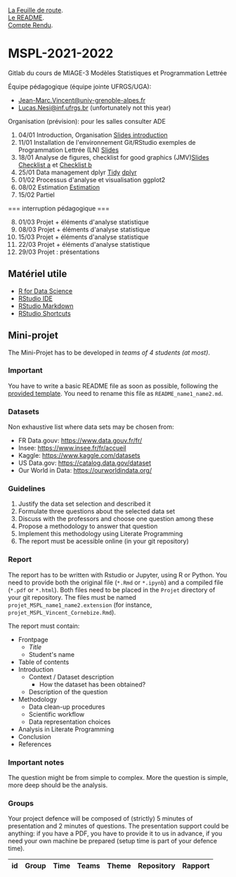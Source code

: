 [La Feuille de route](https://github.com/l3miage-gambiezj/ProjetStat/blob/master/ReadMe_Gambiez-Mahi-Gourdon-Frances.md). \
[Le README](https://github.com/l3miage-gambiezj/ProjetStat/).\
[Compte Rendu](https://docs.google.com/document/d/1uJ8qKiBnoCDlUOT2wjCiRSdeRVSXhIKF8rwiTWketL4/edit?usp=sharing). 

# MSPL-2021-2022

Gitlab du cours de MIAGE-3 Modèles Statistiques et Programmation Lettrée

Équipe pédagogique (équipe jointe UFRGS/UGA):
- Jean-Marc.Vincent@univ-grenoble-alpes.fr
- Lucas.Nesi@inf.ufrgs.br (unfortunately not this year)

Organisation (prévision):
pour les salles consulter ADE

1. 04/01 Introduction, Organisation  [Slides introduction](./presentations/mspl2022-1-introduction.pdf)
2. 11/01 Installation de l'environnement Git/RStudio exemples de Programmation Lettrée (LN) [Slides](./presentations/mspl2022-2-literate-programming.pdf)
3. 18/01 Analyse de figures, checklist for good graphics (JMV)[Slides](./presentations/mspl2022-3-Visualisation.pdf) [Checklist a](./presentations/mspl2022-3a-Check-list-good-graphics.pdf) et [Checklist b](./presentations/mspl2022-3b-Check-list-good-graphics.pdf)
4. 25/01 Data management dplyr [Tidy](./presentations/mspl2022-4a-Tidy-Data.pdf) [dplyr](./presentations/mspl2022-4b-Data-Manipulation.pdf)
5. 01/02 Processus d'analyse et visualisation ggplot2 
6. 08/02 Estimation [Estimation](./presentations/mspl2022-6-introduction-statistics.pdf)
7. 15/02 Partiel 

=== interruption pédagogique ===

8. 01/03 Projet + éléments d'analyse statistique
9. 08/03 Projet + éléments d'analyse statistique
10. 15/03 Projet + éléments d'analyse statistique
11. 22/03 Projet + éléments d'analyse statistique
12. 29/03 Projet : présentations 


## Matériel utile
- [R for Data Science](https://r4ds.had.co.nz/)
- [RStudio IDE](https://raw.githubusercontent.com/rstudio/cheatsheets/main/rstudio-ide.pdf)
- [RStudio Markdown](https://www.rstudio.com/wp-content/uploads/2015/02/rmarkdown-cheatsheet.pdf)
- [RStudio Shortcuts](https://support.rstudio.com/hc/en-us/articles/200711853-Keyboard-Shortcuts-in-the-RStudio-IDE)

## Mini-projet
The Mini-Projet has to be developed in *teams of 4 students (at most)*.

### Important

You have to write a basic README file as soon as possible, following the [provided template](Projet/README_model.md).
You need to rename this file as `README_name1_name2.md`.

### Datasets

Non exhaustive list where data sets may be chosen from:

- FR Data.gouv: https://www.data.gouv.fr/fr/
- Insee: https://www.insee.fr/fr/accueil
- Kaggle: https://www.kaggle.com/datasets
- US Data.gov: https://catalog.data.gov/dataset
- Our World in Data: https://ourworldindata.org/

### Guidelines

1. Justify the data set selection and described it
2. Formulate three questions about the selected data set
3. Discuss with the professors and choose one question among these
4. Propose a methodology to answer that question
5. Implement this methodology using Literate Programming
6. The report must be acessible online (in your git repository)

### Report

The report has to be written with Rstudio or Jupyter, using R or Python. You need to provide both the original file
(`*.Rmd` or `*.ipynb`) and a compiled file (`*.pdf` or `*.html`). Both files need to be placed in the `Projet` directory of
your git repository. The files must be named `projet_MSPL_name1_name2.extension` (for instance,
`projet_MSPL_Vincent_Cornebize.Rmd`).

The report must contain:
- Frontpage
  - _Title_
  - Student's name
- Table of contents
- Introduction
  - Context / Dataset description
    - How the dataset has been obtained?
  - Description of the question
- Methodology
  - Data clean-up procedures
  - Scientific workflow
  - Data representation choices
- Analysis in Literate Programming
- Conclusion
- References

### Important notes

The question might be from simple to complex. More the question is
simple, more deep should be the analysis.

### Groups

Your project defence will be composed of (strictly) 5 minutes of presentation
and 2 minutes of questions. The presentation support could be anything: if you
have a PDF, you have to provide it to us in advance, if you need your own
machine be prepared (setup time is part of your defence time).

| id | Group | Time  | Teams                                       |Theme |   Repository | Rapport
|----|-------|-------|----------------------------------------------|---------------|-------------------------|-----

